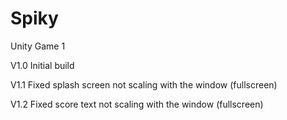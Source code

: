 # Spiky
Unity Game 1

V1.0 
Initial build

V1.1
Fixed splash screen not scaling with the window (fullscreen)

V1.2
Fixed score text not scaling with the window (fullscreen)
